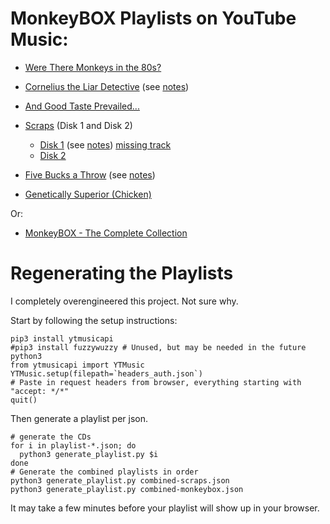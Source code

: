 # MonkeyBOX Playlists on YouTube Music:

* [Were There Monkeys in the 80s?](https://music.youtube.com/playlist?list=PL5O3j7EHU9drsNR_MQXBQYcGjOmykxQKE)
* [Cornelius the Liar Detective](https://music.youtube.com/playlist?list=PL5O3j7EHU9doVZBlkgxUDX224yDy15J53) (see [notes](playlist-cornelius.notes.md))
* [And Good Taste Prevailed...](https://music.youtube.com/playlist?list=PL5O3j7EHU9dos_K9hnsbccAFxir0Mto4f)

* [Scraps](https://music.youtube.com/playlist?list=PL5O3j7EHU9drX2Z3lkCyF13uWuYx5me-q) (Disk 1 and Disk 2)
  * [Disk 1](https://music.youtube.com/playlist?list=PL5O3j7EHU9dpp6U8RWpaBTt9dE80cFWDy) (see [notes](playlist-scraps.notes.md)) [missing track](https://soundcloud.com/pfunkfunk/theme-to-monkeybox)
  * [Disk 2](https://music.youtube.com/playlist?list=PL5O3j7EHU9dpgflMh288Y6PJvYO5Fh8b4)
* [Five Bucks a Throw](https://music.youtube.com/playlist?list=PL5O3j7EHU9dqbADekp-Pdfnunf6qxoCrJ) (see [notes](playlist-fivebucks.notes.md))
* [Genetically Superior (Chicken)](https://music.youtube.com/playlist?list=PL5O3j7EHU9drmzr3rjfcG5cAa-je5Gbbs)

Or:
* [MonkeyBOX - The Complete Collection](https://music.youtube.com/playlist?list=PL5O3j7EHU9doP8HViLGrjZQaYG9oksQ75)

# Regenerating the Playlists

I completely overengineered this project. Not sure why.

Start by following the setup instructions:
```
pip3 install ytmusicapi
#pip3 install fuzzywuzzy # Unused, but may be needed in the future
python3
from ytmusicapi import YTMusic
YTMusic.setup(filepath=`headers_auth.json`)
# Paste in request headers from browser, everything starting with "accept: */*"
quit()
```

Then generate a playlist per json.

```
# generate the CDs
for i in playlist-*.json; do
  python3 generate_playlist.py $i
done
# Generate the combined playlists in order
python3 generate_playlist.py combined-scraps.json
python3 generate_playlist.py combined-monkeybox.json
```

It may take a few minutes before your playlist will show up in your browser.
